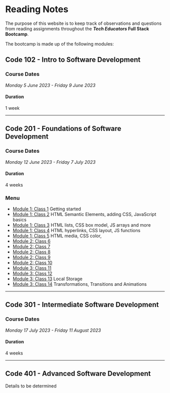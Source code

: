 # Reading Notes

The purpose of this website is to keep track of observations and questions from reading assignments throughout the **_Tech Educators_ Full Stack Bootcamp**.

The bootcamp is made up of the following modules:

## Code 102 - Intro to Software Development

### Course Dates

_Monday 5 June 2023 - Friday 9 June 2023_

#### Duration

1 week

---

## Code 201 - Foundations of Software Development

### Course Dates

_Monday 12 June 2023 - Friday 7 July 2023_

#### Duration

4 weeks

### Menu

- [Module 1: Class 1](/Module1/Class1.md) Getting started
- [Module 1: Class 2](/Module1/Class2.md) HTML Semantic Elements, adding CSS, JavaScript basics
- [Module 1: Class 3](/Module1/Class3.md) HTML lists, CSS box model, JS arrays and more
- [Module 1: Class 4](/Module1/Class4.md) HTML hyperlinks, CSS layout, JS functions
- [Module 1: Class 5](/Module1/Class5.md) HTML media, CSS color,
- [Module 2: Class 6](/Module2/Class6.md)
- [Module 2: Class 7](/Module2/Class7.md)
- [Module 2: Class 8](/Module2/Class8.md)
- [Module 2: Class 9](/Module2/Class9.md)
- [Module 2: Class 10](/Module2/Class10.md)
- [Module 3: Class 11](/Module3/Class11.md)
- [Module 3: Class 12](/Module3/Class12.md)
- [Module 3: Class 13](/Module3/Class13.md) Local Storage
- [Module 3: Class 14](/Module3/Class14.md) Transformations, Transitions and Animations

---

## Code 301 - Intermediate Software Development

### Course Dates

_Monday 17 July 2023 - Friday 11 August 2023_

#### Duration

4 weeks

---

## Code 401 - Advanced Software Development

Details to be determined
